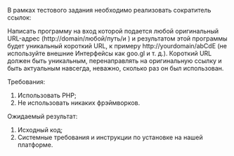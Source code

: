 ﻿В рамках тестового задания необходимо реализовать сократитель ссылок:
 
Написать программу на вход которой подается любой оригинальный URL-адрес (http://domain/любой/путь/и ) и результатом этой программы будет уникальный короткий URL, к примеру  http://yourdomain/abCdE (не используйте внешние Интерфейсы как goo.gl и т. д.).
Короткий URL должен быть уникальным, перенаправлять на оригинальную ссылку и быть актуальным навсегда, неважно, сколько раз он был использован.


Требования:
1. Использовать PHP;
2. Не использовать никаких фрэймворков.
 

Ожидаемый результат:
1. Исходный код;
2. Системные требования и инструкции по установке на нашей платформе.

